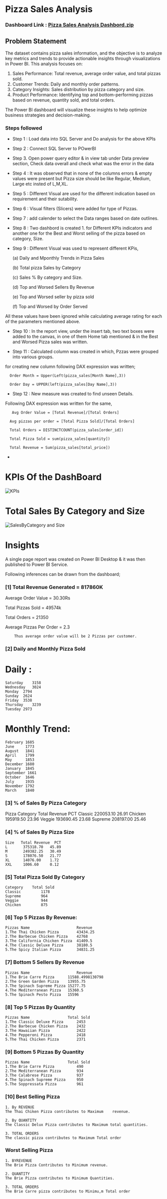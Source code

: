 # Pizza Sales Analysis

### Dashboard Link : [Pizza Sales Analysis Dashbord.zip](https://github.com/user-attachments/files/18310108/Pizza.Sales.Analysis.Dashbord.zip)

## Problem Statement

The dataset contains pizza sales information, and the objective is to analyze key metrics and trends to provide actionable insights through visualizations in Power BI. This analysis focuses on:

1. Sales Performance: Total revenue, average order value, and total pizzas sold.
2. Customer Trends: Daily and monthly order patterns.
3. Category Insights: Sales distribution by pizza category and size.
4. Product Performance: Identifying top and bottom-performing pizzas based on revenue, quantity sold, and total orders.

The Power BI dashboard will visualize these insights to help optimize business strategies and decision-making.


### Steps followed 

- Step 1 : Load data into SQL Server and Do analysis for the above KPIs
- Step 2 : Connect SQL Server to POwerBI 
- Step 3. Open power query editor & in view tab under Data preview section, Check data overall and check what was the error in the data
- Step 4 : It was observed that in none of the columns errors & empty values were present but Pizza size should be like Regular, Medium, Large etc insted of L,M,XL.
- Step 5 : Different Visual are used for the different indication based on requirement and their sutability. 
- Step 6 : Visual filters (Slicers) were added for type of Pizzas.
- Step 7 : add calender to select the Data ranges based on date outlines. 
- Step 8 : Two dashbord is created 1. for Different KPIs indicators and another one for the Best and Worst selling of the pizza based on category, Size.
- Step 9 : Different  Visual was used to represent different KPis,

  (a) Daily and Mponthly Trends in Pizza Sales 

  (b) Total pizza Sales by Category 
  
  (c) Sales % By category and Size.
  
  (d) Top and Worsed Sellers By Revenue
  
  (e) Top and Worsed seller by pizza sold
  
  (f) Top and Worsed by Order Served

  
All these values have been ignored while calculating average rating for each of the parameters mentioned above.

- Step 10 : In the report view, under the insert tab, two text boxes were added to the canvas, in one of them Home tab mentioned & in the Best and Worsed Pizza sales was written.
 
- Step 11 : Calculated column was created in which, Pzzas were grouped into various groups.

for creating new column following DAX expression was written;
       
      Order Month = Upper(Left(pizza_sales[Month Name],3))

      Order Day = UPPER(left(pizza_sales[Day Name],3))  
        
        
- Step 12 : New measure was created to find unseen Details.

Following DAX expression was written for the same,
        
       Avg Order Value = [Total Revenue]/[Total Orders]

      Avg pizzas per order = [Total Pizza Sold]/[Total Orders]

      Total Orders = DISTINCTCOUNT(pizza_sales[order_id])

      Total Pizza Sold = sum(pizza_sales[quantity])

      Total Revenue = Sum(pizza_sales[total_price])

        
 -
# KPIs Of the DashBoard
![KPIs](https://github.com/user-attachments/assets/1d78801d-91d2-405d-a1ae-309241eb14fe)

 # Total Sales By Category and Size

![SalesByCategory and Size](https://github.com/user-attachments/assets/9ea5372a-e832-4594-9962-926d648f16ba)

# Insights

A single page report was created on Power BI Desktop & it was then published to Power BI Service.

Following inferences can be drawn from the dashboard;

### [1] Total Revenue Generated = 817860K

   Average Order Value = 30.30Rs

   Total Pizzas Sold = 49574k

   Total Orders = 21350

   Average Pizzas Per Order = 2.3


        Thus average order value will be 2 Pizzas per customer.
           
### [2] Daily and Monthly Pizza Sold

  # Daily :
    Saturday	3158
    Wednesday	3024
    Monday	2794
    Sunday	2624
    Friday	3538
    Thursday	3239
    Tuesday	2973
  
  # Monthly Trend: 
    February 1685
    June	 1773
    August	 1841
    April	 1799
    May	     1853
    December 1680
    January	 1845
    September 1661
    October	 1646
    July	 1935
    November 1792
    March	 1840
  
  ### [3]  % of Sales By Pizza Category
 Pizza Category Total Revenue PCT
 Classic	 220053.10	      26.91
 Chicken	 195919.50	      23.96
 Veggie	     193690.45	      23.68
 Supreme	 208197.00	      25.46
  
  ### [4] % of Sales By Pizza Size
    Size   Total Revenue  PCT
    L	    375318.70	45.89
    M	    249382.25	30.49
    S	    178076.50	21.77
    XL	    14076.00	1.72
    XXL	    1006.60	    0.12

  ### [5] Total Pizza Sold By Category
    Category    Total Sold
    Classic	        1178
    Supreme	        964
    Veggie	        944
    Chicken	        875

  ### [6] Top 5 Pizzas By Revenue:
    Pizzas Name                     Revenue
    1.The Thai Chicken Pizza	    43434.25
    2.The Barbecue Chicken Pizza	42768
    3.The California Chicken Pizza	41409.5
    4.The Classic Deluxe Pizza	    38180.5
    5.The Spicy Italian Pizza	    34831.25
     
 ### [7] Bottom 5 Sellers By Revenue
    Pizzas Name                     Revenue
    1.The Brie Carre Pizza	    11588.4998130798
    2.The Green Garden Pizza	13955.75
    3.The Spinach Supreme Pizza	15277.75
    4.The Mediterranean Pizza	15360.5
    5.The Spinach Pesto Pizza	15596

 ### [8] Top 5 Pizzas By Quantity
    Pizzas Name                 Total Sold
    1.The Classic Deluxe Pizza	    2453
    2.The Barbecue Chicken Pizza	2432
    3.The Hawaiian Pizza	        2422
    4.The Pepperoni Pizza	        2418
    5.The Thai Chicken Pizza	    2371
 
 ### [9] Bottom 5 Pizzas By Quantity
    Pizzas Name                 Total Sold
    1.The Brie Carre Pizza	        490
    2.The Mediterranean Pizza	    934
    3.The Calabrese Pizza	        937
    4.The Spinach Supreme Pizza	    950
    5.The Soppressata Pizza	        961
    
 ### [10] Best Selling Pizza
    1. By REVENUE
    The Thai Chiken Pizza contributes to Maximum    revenue.

    2. By QUANTITY
    The Classic Delux Pizza contributes to Maximum total quantities.

    3. TOTAL ORDERS
    The classic pizza contributes to Maximum Total order

 ### Worst Selling Pizza
    1. BYREVENUE
    The Brie Pizza Contributes to Minimum revenue.

    2. QUANTITY
    The Brie Pizza contributes to Minimum Quantities.

    3. TOTAL ORDERS
    The Brie Carre pizza contributes to Minimu,m Total order


